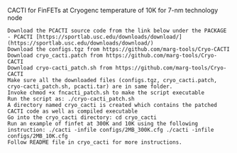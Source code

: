 CACTI for FinFETs at Cryogenc temperature of 10K for 7-nm technology node

    Download the PCACTI source code from the link below under the PACKAGE - PCACTI [https://sportlab.usc.edu/downloads/download/](https://sportlab.usc.edu/downloads/download/)
    Download the configs.tgz from https://github.com/marg-tools/Cryo-CACTI
    Download cryo_cacti.patch from https://github.com/marg-tools/Cryo-CACTI
    Download cryo-cacti_patch.sh from https://github.com/marg-tools/Cryo-CACTI
    Make sure all the downloaded files (configs.tgz, cryo_cacti.patch, cryo-cacti_patch.sh, pcacti.tar) are in same folder.
    Invoke chmod +x fncacti_patch.sh to make the script executable
    Run the script as: ./cryo-cacti_patch.sh
    A directory named cryo_cacti is created which contains the patched CACTI code as well as compiled executable
    Go into the cryo_cacti directory: cd cryo_cacti
    Run an example of finfet at 300K and 10K using the following instruction: ./cacti -infile configs/2MB_300K.cfg ./cacti -infile configs/2MB_10K.cfg
    Follow README file in cryo_cacti for more instructions.
